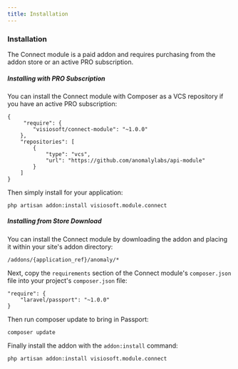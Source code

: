 ```yaml
---
title: Installation 
---
```


### Installation

The Connect module is a paid addon and requires purchasing from the addon store or an active PRO subscription.

##### Installing with PRO Subscription

You can install the Connect module with Composer as a VCS repository if you have an active PRO subscription:

    {
         "require": {
            "visiosoft/connect-module": "~1.0.0"
        },
        "repositories": [
            {
                "type": "vcs",
                "url": "https://github.com/anomalylabs/api-module"
            }
        ]
    }

Then simply install for your application:

    php artisan addon:install visiosoft.module.connect

##### Installing from Store Download

You can install the Connect module by downloading the addon and placing it within your site's addon directory:

    /addons/{application_ref}/anomaly/*

Next, copy the `requirements` section of the Connect module's `composer.json` file into your project's `composer.json` file:

    "require": {
        "laravel/passport": "~1.0.0"
    }

Then run composer update to bring in Passport:

    composer update

Finally install the addon with the `addon:install` command:

    php artisan addon:install visiosoft.module.connect
